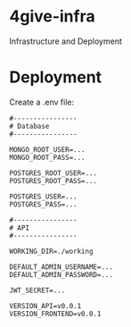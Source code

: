 # 4give-infra
Infrastructure and Deployment

# Deployment

Create a .env file:
```
#----------------
# Database
#----------------

MONGO_ROOT_USER=...
MONGO_ROOT_PASS=...

POSTGRES_ROOT_USER=...
POSTGRES_ROOT_PASS=...

POSTGRES_USER=...
POSTGRES_PASS=...

#----------------
# API
#----------------

WORKING_DIR=./working

DEFAULT_ADMIN_USERNAME=...
DEFAULT_ADMIN_PASSWORD=...

JWT_SECRET=...

VERSION_API=v0.0.1
VERSION_FRONTEND=v0.0.1
```